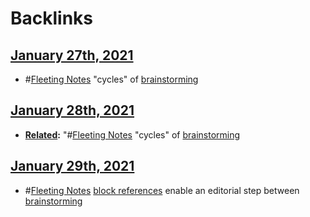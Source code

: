 
# Backlinks
## [January 27th, 2021](<January 27th, 2021.md>)
- #[Fleeting Notes](<Fleeting Notes.md>) "cycles" of [brainstorming](<brainstorming.md>)

## [January 28th, 2021](<January 28th, 2021.md>)
- **[Related](<Related.md>):** "#[Fleeting Notes](<Fleeting Notes.md>) "cycles" of [brainstorming](<brainstorming.md>)

## [January 29th, 2021](<January 29th, 2021.md>)
- #[Fleeting Notes](<Fleeting Notes.md>) [block references](<block references.md>) enable an editorial step between [brainstorming](<brainstorming.md>)


